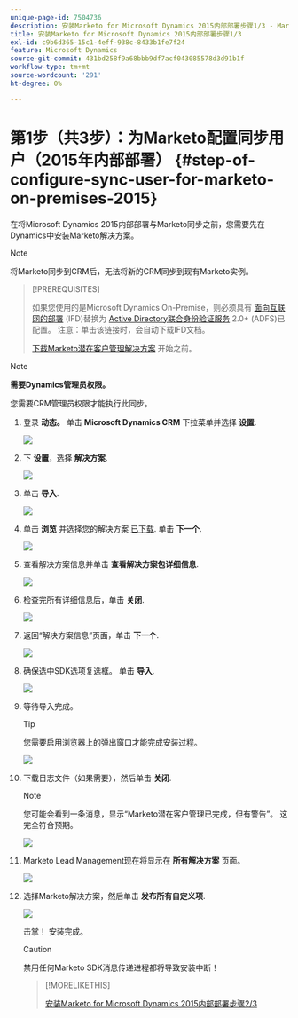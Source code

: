 ```yaml
---
unique-page-id: 7504736
description: 安装Marketo for Microsoft Dynamics 2015内部部署步骤1/3 - Marketo文档 — 产品文档
title: 安装Marketo for Microsoft Dynamics 2015内部部署步骤1/3
exl-id: c9b6d365-15c1-4eff-938c-8433b1fe7f24
feature: Microsoft Dynamics
source-git-commit: 431bd258f9a68bbb9df7acf043085578d3d91b1f
workflow-type: tm+mt
source-wordcount: '291'
ht-degree: 0%

---
```


# 第1步（共3步）：为Marketo配置同步用户（2015年内部部署） {#step-of-configure-sync-user-for-marketo-on-premises-2015}

在将Microsoft Dynamics 2015内部部署与Marketo同步之前，您需要先在Dynamics中安装Marketo解决方案。

>[!NOTE]
>
>将Marketo同步到CRM后，无法将新的CRM同步到现有Marketo实例。

>[!PREREQUISITES]
>
>如果您使用的是Microsoft Dynamics On-Premise，则必须具有 [面向互联网的部署](https://www.microsoft.com/en-us/download/confirmation.aspx?id=41701) (IFD)替换为 [Active Directory联合身份验证服务](https://msdn.microsoft.com/en-us/library/bb897402.aspx) 2.0+ (ADFS)已配置。 注意：单击该链接时，会自动下载IFD文档。
>
>[下载Marketo潜在客户管理解决方案](/help/marketo/product-docs/crm-sync/microsoft-dynamics-sync/sync-setup/download-the-marketo-lead-management-solution.md) 开始之前。

>[!NOTE]
>
>**需要Dynamics管理员权限。**
>
>您需要CRM管理员权限才能执行此同步。

1. 登录 **动态。** 单击 **Microsoft Dynamics CRM** 下拉菜单并选择 **设置**.

   ![](assets/image2015-3-19-8-33-29.png)

1. 下 **设置**，选择 **解决方案**.

   ![](assets/image2015-3-19-8-33-3.png)

1. 单击 **导入**.

   ![](assets/image2015-3-19-8-34-8.png)

1. 单击 **浏览** 并选择您的解决方案 [已下载](/help/marketo/product-docs/crm-sync/microsoft-dynamics-sync/sync-setup/download-the-marketo-lead-management-solution.md). 单击 **下一个**.

   ![](assets/image2015-3-19-9-20-56.png)

1. 查看解决方案信息并单击 **查看解决方案包详细信息**.

   ![](assets/image2015-11-18-11-12-8.png)

1. 检查完所有详细信息后，单击 **关闭**.

   ![](assets/step6.png)

1. 返回“解决方案信息”页面，单击 **下一个**.

   ![](assets/image2015-3-19-9-21-50.png)

1. 确保选中SDK选项复选框。 单击 **导入**.

   ![](assets/image2015-3-19-9-19-12.png)

1. 等待导入完成。

   >[!TIP]
   >
   >您需要启用浏览器上的弹出窗口才能完成安装过程。

   ![](assets/image2015-3-11-11-34-9.png)

1. 下载日志文件（如果需要），然后单击 **关闭**.

   >[!NOTE]
   >
   >您可能会看到一条消息，显示“Marketo潜在客户管理已完成，但有警告”。 这完全符合预期。

   ![](assets/image2015-3-13-9-54-39.png)

1. Marketo Lead Management现在将显示在 **所有解决方案** 页面。

   ![](assets/image2015-3-19-8-40-38.png)

1. 选择Marketo解决方案，然后单击 **发布所有自定义项**.

   ![](assets/image2015-3-19-8-41-21.png)

   击掌！ 安装完成。

   >[!CAUTION]
   >
   >禁用任何Marketo SDK消息传递进程都将导致安装中断！

   >[!MORELIKETHIS]
   >
   >[安装Marketo for Microsoft Dynamics 2015内部部署步骤2/3](/help/marketo/product-docs/crm-sync/microsoft-dynamics-sync/sync-setup/connecting-to-legacy-versions/step-2-of-3-set-up-2015.md)
